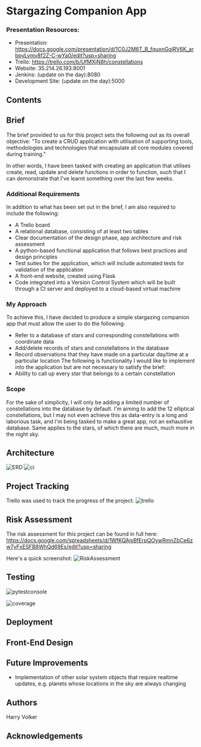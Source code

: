 # Stargazing Companion App

### Presentation Resources:
* Presentation: https://docs.google.com/presentation/d/1C0J2M6T_B_fquxnGgjRV6K_arbpyLvmv8f2Z-C-wYa0/edit?usp=sharing
* Trello: https://trello.com/b/UfMXjN8h/constellations
* Website: 35.214.26.193:8001
* Jenkins: (update on the day):8080
* Development Site: (update on the day):5000

## Contents

## Brief
The brief provided to us for this project sets the following out as its overall objective:
"To create a CRUD application with utilisation of supporting tools, methodologies and technologies that encapsulate all core modules covered during training."

In other words, I have been tasked with creating an application that utilises create, read, update and delete functions in order to function, such that I can demonstrate that I've learnt something over the last few weeks.

### Additional Requirements
In addition to what has been set out in the brief, I am also required to include the following:
* A Trello board
* A relational database, consisting of at least two tables
* Clear documentation of the design phase, app architecture and risk assessment
* A python-based functional application that follows best practices and design principles
* Test suites for the application, which will include automated tests for validation of the application
* A front-end website, created using Flask
* Code integrated into a Version Control System which will be built through a CI server and deployed to a cloud-based virtual machine

### My Approach
To achieve this, I have decided to produce a simple stargazing companion app that must allow the user to do the following:
* Refer to a database of stars and corresponding constellations with coordinate data
* Add/delete records of stars and constellations in the database
* Record observations that they have made on a particular day/time at a particular location
The following is functionality I would like to implement into the application but are not necessary to satisfy the brief:
* Ability to call up every star that belongs to a certain constellation

### Scope
For the sake of simplicity, I will only be adding a limited number of constellations into the database by default. I'm aiming to add the 12 elliptical constellations, but I may not even achieve this as data-entry is a long and laborious task, and I'm being tasked to make a great app, not an exhaustive database. Same applies to the stars, of which there are much, much more in the night sky.

## Architecture
![ERD][erd1]
![ci][ci]

## Project Tracking
Trello was used to track the progress of the project.
![trello][trello]

## Risk Assessment
The risk assessment for this project can be found in full here: https://docs.google.com/spreadsheets/d/1WfKQAjsBfErpQOywRmnZbCe6zw7yFxESFB8WhQd69Es/edit?usp=sharing

Here's a quick screenshot:
![RiskAssessment][riskassessment]

## Testing
![pytestconsole][pytestconsole]

![coverage][coverage]

## Deployment

## Front-End Design


## Future Improvements
* Implementation of other solar system objects that require realtime updates, e.g. planets whose locations in the sky are always changing

## Authors
Harry Volker

## Acknowledgements


[erd1]: https://i.imgur.com/p9wji5S.png
[ci]: https://i.imgur.com/2G7joFp.png
[riskassessment]: https://i.imgur.com/btY8HRY.png
[coverage]: https://i.imgur.com/WDaANiD.png
[pytestconsole]: https://i.imgur.com/qaa3uzp.png
[trello]: https://i.imgur.com/etDOlwa.png
